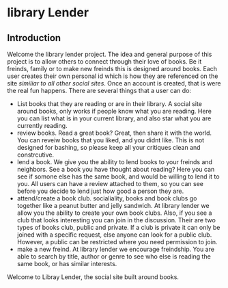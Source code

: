 # library Lender

## Introduction

Welcome the library lender project.  The idea and general purpose of this project is to allow others to connect through their love of books.  Be it freinds, family or to make new freinds this is designed around books.  Each user creates their own personal id which is how they are referenced on the site *similiar to all other social sites*.  Once an account is created, that is were the real fun happens.  There are several things that a user can do:

- List books that they are reading or are in their library.  A social site around books, only works if people know what you are reading.  Here you can list what is in your current library, and also star what you are currently reading.
- review books.  Read a great book?  Great, then share it with the world.  You can reveiw books that you liked, and you didnt like.  This is not designed for bashing, so please keep all your critiques clean and constrcutive.
- lend a book.  We give you the ability to lend books to your freinds and neighbors.  See a book you have thought about reading?  Here you can see if somone else has the same book, and would be willing to lend it to you.  All users can have a review attached to them, so you can see before you decide to lend just how good a person they are.
- attend/create a book club.  socialiality, books and book clubs go together like a peanut butter and jelly sandwich.  At library lender we allow you the ability to create your own book clubs.  Also, if you see a club that looks interesting you can join in the discussion.  Their are two types of books club, public and private.  If a club is private it can only be joined with a specific request, else anyone can look for a public club.  However, a public can be restricted where you need permission to join.
- make a new freind.  At library lender we encourage freindship.  You are able to search by title, author or genre to see who else is reading the same book, or has similar interests.

Welcome to Libray Lender, the social site built around books.
